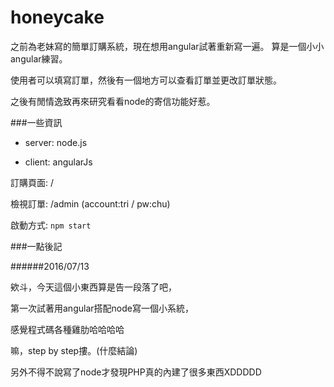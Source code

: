 # honeycake
之前為老妹寫的簡單訂購系統，現在想用angular試著重新寫一遍。
算是一個小小angular練習。

使用者可以填寫訂單，然後有一個地方可以查看訂單並更改訂單狀態。

之後有閒情逸致再來研究看看node的寄信功能好惹。

###一些資訊
- server: node.js

- client: angularJs


訂購頁面: /

檢視訂單: /admin (account:tri / pw:chu)

啟動方式: `npm start`


###一點後記

######2016/07/13

欸斗，今天這個小東西算是告一段落了吧，

第一次試著用angular搭配node寫一個小系統，

感覺程式碼各種雞肋哈哈哈哈

嘛，step by step摟。(什麼結論)

另外不得不說寫了node才發現PHP真的內建了很多東西XDDDDD

